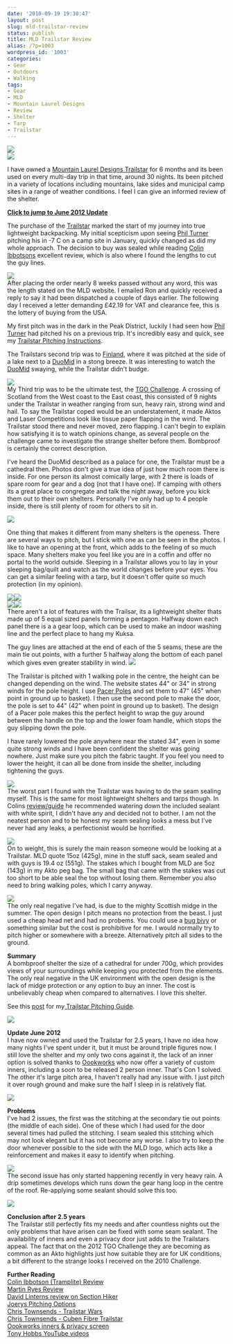 ```yaml
---
date: '2010-09-19 19:30:47'
layout: post
slug: mld-trailstar-review
status: publish
title: MLD Trailstar Review
alias: /?p=1003
wordpress_id: '1003'
categories:
- Gear
- Outdoors
- Walking
tags:
- Gear
- MLD
- Mountain Laurel Designs
- Review
- Shelter
- Tarp
- Trailstar
---
```


![](http://dl.dropbox.com/u/2657852/website/images/Crossfell-Camp-044.jpg)  
![](http://dl.dropbox.com/u/2657852/website/images/Fullscreen-capture-18092010-175839.bmp.jpg)  

I have owned a [Mountain Laurel Designs Trailstar](http://www.mountainlaureldesigns.com/shop/product_info.php?cPath=35&products_id=102) for 6 months and its been used on every multi-day trip in that time, around 30 nights. Its been pitched in a variety of locations including mountains, lake sides and municipal camp sites in a range of weather conditions. I feel I can give an informed review of the shelter.<!-- more -->  

**<A HREF="#update">Click to jump to June 2012 Update**</A>  

The purchase of the [Trailstar](http://www.mountainlaureldesigns.com/shop/product_info.php?cPath=35&products_id=102) marked the start of my journey into true lightweight backpacking. My initial scepticism upon seeing [Phil Turner](http://lightweightoutdoors.com/) pitching his in -7 C on a camp site in January, quickly changed as did my whole approach. The decision to buy was sealed while reading [Colin Ibbotsons](http://tramplite.com/2012/02/reviews-test-post.html) excellent review, which is also where I found the lengths to cut the guy lines.  

![](http://dl.dropbox.com/u/2657852/website/images/Fullscreen-capture-18092010-175519.bmp.jpg)  
After placing the order nearly 8 weeks passed without any word, this was the length stated on the MLD website. I emailed Ron and quickly received a reply to say it had been dispatched a couple of days earlier. The following day I received a letter demanding £42.19 for VAT and clearance fee, this is the lottery of buying from the USA.  

My first pitch was in the dark in the Peak District, luckily I had seen how [Phil Turner](http://lightweightoutdoors.com/) had pitched his on a previous trip. It's incredibly easy and quick, see my [Trailstar Pitching Instructions](http://stevenhorner.github.com/blog/2010/09/22/mld-trailstar-pitching-guide/).  

The Trailstars second trip was to [Finland](http://www.stevenhorner.com/?p=523), where it was pitched at the side of a lake next to a [DuoMid](http://www.mountainlaureldesigns.com/shop/product_info.php?cPath=35&products_id=105) in a stong breeze. It was interesting to watch the [DuoMid](http://www.mountainlaureldesigns.com/shop/product_info.php?cPath=35&products_id=105) swaying, while the Trailstar didn't budge.  

![](http://dl.dropbox.com/u/2657852/website/images/TGO-Challenge-2010-035.jpg)  
My Third trip was to be the ultimate test, the [TGO Challenge](http://www.tgochallenge.co.uk/). A crossing of Scotland from the West coast to the East coast, this consisted of 9 nights under the Trailstar in weather ranging from sun, heavy rain, strong wind and hail. To say the Trailstar coped would be an understatement, it made Aktos and Laser Competitions look like tissue paper flapping in the wind. The Trailstar stood there and never moved, zero flapping. I can't begin to explain how satisfying it is to watch opinions change, as several people on the challenge came to investigate the strange shelter before them. Bombproof is certainly the correct description.  

I've heard the DuoMid described as a palace for one, the Trailstar must be a cathedral then. Photos don't give a true idea of just how much room there is inside. For one person its almost comically large, with 2 there is loads of spare room for gear and a dog (not that I have one). If camping with others its a great place to congregate and talk the night away, before you kick them out to their own shelters. Personally I've only had up to 4 people inside, there is still plenty of room for others to sit in.  

![](http://dl.dropbox.com/u/2657852/website/images/TGO-Challenge-2010-052.jpg)  

One thing that makes it different from many shelters is the openess. There are several ways to pitch, but I stick with one as can be seen in the photos. I like to have an opening at the front, which adds to the feeling of so much space. Many shelters make you feel like you are in a coffin and offer no portal to the world outside. Sleeping in a Trailstar allows you to lay in your sleeping bag/quilt and watch as the world changes before your eyes. You can get a similar feeling with a tarp, but it doesn't offer quite so much protection (in my opinion).  

![](http://dl.dropbox.com/u/2657852/website/images/Trailstar-032.jpg)![](http://dl.dropbox.com/u/2657852/website/images/Trailstar-038.jpg)  
![](http://dl.dropbox.com/u/2657852/website/images/Trailstar-042.jpg)![](http://dl.dropbox.com/u/2657852/website/images/Trailstar-012.jpg)  
There aren't a lot of features with the Trailsar, its a lightweight shelter thats made up of 5 equal sized panels forming a pentagon. Halfway down each panel there is a a gear loop, which can be used to make an indoor washing line and the perfect place to hang my Kuksa.  

The guy lines are attached at the end of each of the 5 seams, these are the main tie out points, with a further 5 halfway along the bottom of each panel which gives even greater stability in wind. ![](http://dl.dropbox.com/u/2657852/website/images/Fullscreen-capture-18092010-181030.bmp.jpg)  

The Trailstar is pitched with 1 walking pole in the centre, the height can be changed depending on the wind. The website states 44" or 34" in strong winds for the pole height. I use [Pacer Poles](http://www.pacerpoles.com/) and set them to 47" (45" when point in ground up to basket). I then use the second pole to make the door, the pole is set to 44" (42" when point in ground up to basket). The design of a Pacer pole makes this the perfect height to wrap the guy around between the handle on the top and the lower foam handle, which stops the guy slipping down the pole.  

I have rarely lowered the pole anywhere near the stated 34", even in some quite strong winds and I have been confident the shelter was going nowhere. Just make sure you pitch the fabric taught. If you feel you need to lower the height, it can all be done from inside the shelter, including tightening the guys.  

![](http://dl.dropbox.com/u/2657852/website/images/Mosedale-Horseshoe-July-2010-007.jpg)  
The worst part I found with the Trailstar was having to do the seam sealing myself. This is the same for most lightweight shelters and tarps though. In Colins [review/guide](http://www.andyhowell.info/Colin-Ibbotson/Trailstar-review.html) he recommended watering down the included sealant with white spirit, I didn't have any and decided not to bother. I am not the neatest person and to be honest my seam sealing looks a mess but I've never had any leaks, a perfectionist would be horrified.  

![](http://dl.dropbox.com/u/2657852/website/images/Fullscreen-capture-18092010-174456.bmp.jpg)  
On to weight, this is surely the main reason someone would be looking at a Trailstar. MLD quote 15oz (425g), mine in the stuff sack, seam sealed and with guys is 19.4 oz (551g). The stakes which I bought from MLD are 5oz (143g) in my Akto peg bag. The small bag that came with the stakes was cut too short to be able seal the top without losing them. Remember you also need to bring walking poles, which I carry anyway.  

![](http://dl.dropbox.com/u/2657852/website/images/Munro-Week-August-2010-050.jpg)  
The only real negative I've had, is due to the mighty Scottish midge in the summer. The open design I pitch means no protection from the beast. I just used a cheap head net and had no probems. You could use a [bug bivy](http://www.mountainlaureldesigns.com/shop/product_info.php?cPath=22&products_id=55) or something similar but the cost is prohibitive for me. I would normally try to pitch higher or somewhere with a breeze. Alternatively pitch all sides to the ground.  

**Summary**  
A bombproof shelter the size of a cathedral for under 700g, which provides views of your surroundings while keeping you protected from the elements. The only real negative in the UK environment with the open design is the lack of midge protection or any option to buy an inner. The cost is unbelievably cheap when compared to alternatives. I love this shelter.  

See this [post](http://www.stevenhorner.com/blog/2010/09/22/mld-trailstar-pitching-guide/) for my[ Trailstar Pitching Guide](http://www.stevenhorner.com//blog/2010/09/22/mld-trailstar-pitching-guide/).  

![](http://dl.dropbox.com/u/2657852/website/images/Fullscreen-capture-18092010-174200.bmp.jpg)  

<A NAME="update">**Update June 2012**</A>  
I have now owned and used the Trailstar for 2.5 years, I have no idea how many nights I've spent under it, but it must be around triple figures now. I still love the shelter and my only two cons against it, the lack of an inner option is solved thanks to [Oookworks](http://www.oookworks.com/) who now offer a variety of custom inners, including a soon to be released 2 person inner. That's Con 1 solved. The other it's large pitch area, I haven't really had any issue with. I just pitch it over rough ground and make sure the half I sleep in is relatively flat.  

![](http://dl.dropbox.com/u/2657852/website/images/1-Merrick-050.jpg)  

**Problems**  
I've had 2 issues, the first was the stitching at the secondary tie out points (the middle of each side). One of these which I had used for the door several times had pulled the stitching. I seam sealed this stitching which may not look elegant but it has not become any worse. I also try to keep the door whenever possible to the side with the MLD logo, which acts like a reinforcement and makes it easy to identify when pitching.   

![](http://dl.dropbox.com/u/2657852/website/images/1-IMG_20120511_081202.jpg)  
The second issue has only started happening recently in very heavy rain. A drip sometimes develops which runs down the gear hang loop in the centre of the roof. Re-applying some sealant should solve this too.   

![](http://dl.dropbox.com/u/2657852/website/images/1-Skye-April-2012-062.jpg)  

**Conclusion after 2.5 years**  
The Trailstar still perfectly fits my needs and after countless nights out the only problems that have arisen can be fixed with some seam sealant. The availability of inners and even a privacy door just adds to the Trailstars appeal. The fact that on the 2012 TGO Challenge they are becoming as common as an Akto highlights just how suitable they are for UK conditions, a bit different to the strange looks I received on the 2010 Challenge.  

**Further Reading**  
[Colin Ibbotson (Tramplite) Review](http://tramplite.com/2012/02/reviews-test-post.html)  
[Martin Ryes Review](http://www.summitandvalley.com/2011/07/is-trailstar-best-lightweight-shelter.html)  
[David Linterns review on Section Hiker](http://sectionhiker.com/mountain-laurel-designs-trailstar-long-term-review-by-dave-lintern/)  
[Joerys Pitching Options](http://dzjow.wordpress.com/2011/02/18/pitching-options-for-the-trailstar/)  
[Chris Townsends - Trailstar Wars](http://www.christownsendoutdoors.com/2012/03/trailstar-wars.html)  
[Chris Townsends - Cuben Fibre Trailstar](http://www.christownsendoutdoors.com/2012/03/cuben-fibre-trailstar.html)  
[Oookworks inners & privacy screen](http://www.oookworks.com/)  
[Tony Hobbs YouTube videos](http://www.youtube.com/user/yodaquicksilver)
